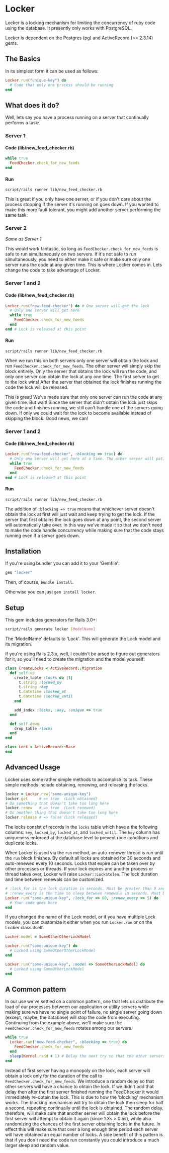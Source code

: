 # Locker

Locker is a locking mechanism for limiting the concurrency of ruby code using the database. It presently only works with PostgreSQL.

Locker is dependent on the Postgres (pg) and ActiveRecord (>= 2.3.14) gems.

## The Basics

In its simplest form it can be used as follows:

```ruby
Locker.run("unique-key") do
  # Code that only one process should be running
end
```

## What does it do?

Well, lets say you have a process running on a server that continually performs a task:

### Server 1

#### Code (lib/new_feed_checker.rb)

```ruby
while true
  FeedChecker.check_for_new_feeds
end
```

#### Run

`script/rails runner lib/new_feed_checker.rb`

This is great if you only have one server, or if you don't care about the process stopping if the server it's running on goes down. If you wanted to make this more fault tolerant, you might add another server performing the same task:

### Server 2

*Same as Server 1*

This would work fantastic, so long as `FeedChecker.check_for_new_feeds` is safe to run simultaneously on two servers. If it's not safe to run simultaneously, you need to either make it safe or make sure only one server runs the code at any given time. This is where Locker comes in. Lets change the code to take advantage of Locker.

### Server 1 and 2

#### Code (lib/new_feed_checker.rb)

```ruby
Locker.run("new-feed-checker") do # One server will get the lock
  # Only one server will get here
  while true
    FeedChecker.check_for_new_feeds
  end
end # Lock is released at this point
```

#### Run

`script/rails runner lib/new_feed_checker.rb`

When we run this on both servers only one server will obtain the lock and run `FeedChecker.check_for_new_feeds`. The other server will simply skip the block entirely. Only the server that obtains the lock will run the code, and only one server can obtain the lock at any one time. The first server to get to the lock wins! After the server that obtained the lock finishes running the code the lock will be released.

This is great! We've made sure that only one server can run the code at any given time. But wait! Since the server that didn't obtain the lock just skips the code and finishes running, we still can't handle one of the servers going down. If only we could wait for the lock to become available instead of skipping the block. Good news, we can!

### Server 1 and 2

#### Code (lib/new_feed_checker.rb)

```ruby
Locker.run("new-feed-checker", :blocking => true) do
  # Only one server will get here at a time. The other server will patiently wait.
  while true
    FeedChecker.check_for_new_feeds
  end
end # Lock is released at this point
```

#### Run

`script/rails runner lib/new_feed_checker.rb`

The addition of `:blocking => true` means that whichever server doesn't obtain the lock at first will just wait and keep trying to get the lock. If the server that first obtains the lock goes down at any point, the second server will automatically take over. In this way we've made it so that we don't need to make the code handle concurrency while making sure that the code stays running even if a server goes down.

## Installation

If you're using bundler you can add it to your 'Gemfile':

```ruby
gem "locker"
```

Then, of course, `bundle install`.

Otherwise you can just `gem install locker`.

## Setup

This gem includes generators for Rails 3.0+:

```bash
script/rails generate locker [ModelName]
```

The 'ModelName' defaults to 'Lock'. This will generate the Lock model and its migration.

If you're using Rails 2.3.x, well, I couldn't be arsed to figure out generators for it, so you'll need to create the migration and the model yourself:

```ruby
class CreateLocks < ActiveRecord::Migration
  def self.up
    create_table :locks do |t|
      t.string :locked_by
      t.string :key
      t.datetime :locked_at
      t.datetime :locked_until
    end

    add_index :locks, :key, :unique => true
  end

  def self.down
    drop_table :locks
  end
end
```

```ruby
class Lock < ActiveRecord::Base
end
```

## Advanced Usage

Locker uses some rather simple methods to accomplish its task. These simple methods include obtaining, renewing, and releasing the locks.

```ruby
locker = Locker.new("some-unique-key")
locker.get     # => true  (Lock obtained)
# Do something that doesn't take too long here
locker.renew   # => true  (Lock renewed)
# Do another thing that doesn't take too long here
locker.release # => false (Lock released)
```

The locks consist of records in the `locks` table which have a the following columns: `key`, `locked_by`, `locked_at`, and `locked_until`. The `key` column has uniqueness enforced at the database level to prevent race conditions and duplicate locks.

When Locker is used via the `run` method, an auto-renewer thread is run until the `run` block finishes. By default all locks are obtained for 30 seconds and auto-renewed every 10 seconds. Locks that expire can be taken over by other processes or threads. If your lock expires and another process or thread takes over, Locker will raise `Locker::LockStolen`. The lock duration and time between renewals can be customized.

```ruby
# :lock_for is the lock duration in seconds. Must be greater than 0 and greater than :renew_every
# :renew_every is the time to sleep between renewals in seconds. Must be greater than 0 and less than :lock_for
Locker.run("some-unique-key", :lock_for => 60, :renew_every => 5) do
  # Your code goes here
end
```

If you changed the name of the Lock model, or if you have multiple Lock models, you can customize it either when you run `Locker.run` or on the Locker class itself.

```ruby
Locker.model = SomeOtherOtherLockModel

Locker.run("some-unique-key") do
  # Locked using SomeOtherOtherLockModel
end

Locker.run("some-unique-key", :model => SomeOtherLockModel) do
  # Locked using SomeOtherLockModel
end
```

## A Common pattern

In our use we've settled on a common pattern, one that lets us distribute the load of our processes between our application or utility servers while making sure we have no single point of failure, no single server going down (except, maybe, the database) will stop the code from executing. Continuing from the example above, we'll make sure the `FeedChecker.check_for_new_feeds` rotates among our servers.

```ruby
while true
  Locker.run("new-feed-checker", :blocking => true) do
    FeedChecker.check_for_new_feeds
  end
  sleep(Kernel.rand + 1) # Delay the next try so that the other servers will have a chance to obtain the lock
end
```

Instead of first server having a monopoly on the lock, each server will obtain a lock only for the duration of the call to `FeedChecker.check_for_new_feeds`. We introduce a random delay so that other servers will have a chance to obtain the lock. If we didn't add that delay then after the first server finished running the FeedChecker it would immediately re-obtain the lock. This is due to how the 'blocking' mechanism works. The blocking mechanism will try to obtain the lock then sleep for half a second, repeating continually until the lock is obtained. The random delay, therefore, will make sure that another server will obtain the lock before the first server will attempt to obtain it again (since 1.Xs > 0.5s), while also randomizing the chances of the first server obtaining locks in the future. In effect this will make sure that over a long enough time period each server will have obtained an equal number of locks. A side benefit of this pattern is that if you don't need the code run constantly you could introduce a much larger sleep and random value.
